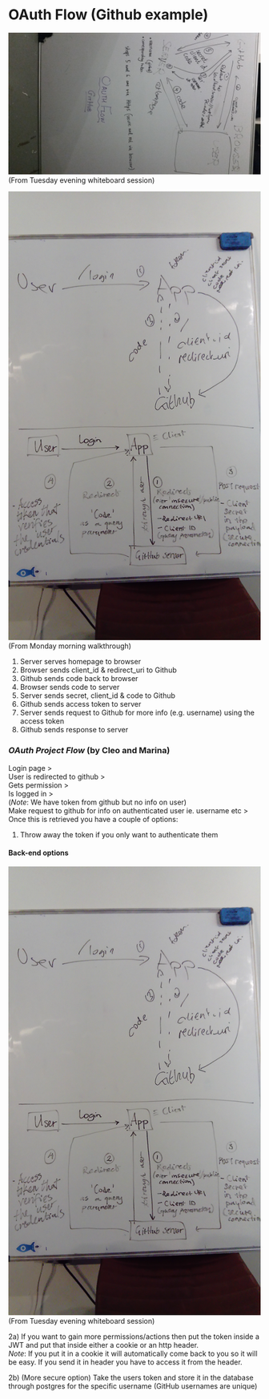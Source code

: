 # OAuth Flow (Github example)

![Tuesday evening whiteboard session](./oauth-flow.jpg)  
(From Tuesday evening whiteboard session)

![Monday morning walkthrough](./OAuth_steps_board_schematic.JPG)  (From Monday morning walkthrough)

1. Server serves homepage to browser
2. Browser sends client_id & redirect_uri to Github
3. Github sends code back to browser
4. Browser sends code to server
5. Server sends secret, client_id & code to Github
6. Github sends access token to server
7. Server sends request to Github for more info (e.g. username) using the access token
8. Github sends response to server

### *OAuth Project Flow* (by Cleo and Marina)

Login page >  
User is redirected to github >  
Gets permission >  
Is logged in >  
(*Note*: We have token from github but no info on user)  
Make request to github for info on authenticated user ie. username etc >  
Once this is retrieved you have a couple of options:  

1) Throw away the token if you only want to authenticate them

#### Back-end options
![Back-end options for the token](./back-end-access-token.JPG)  
(From Tuesday evening whiteboard session)

2a) If you want to gain more permissions/actions then put the token inside a JWT and put that inside either a cookie or an http header.  
*Note*: If you put it in a cookie it will automatically come back to you so it will be easy. If you send it in header you have to access it from the header.

2b) (More secure option) Take the users token and store it in the database through postgres for the specific username (GitHub usernames are unique)
